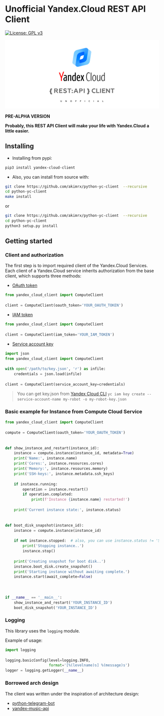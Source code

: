 # Unofficial Yandex.Cloud REST API Client

[![License: GPL v3](https://img.shields.io/badge/License-GPLv3-blue.svg)](https://www.gnu.org/licenses/gpl-3.0)

![](docs/logo.png)

**PRE-ALPHA VERSION**  

**Probably, this REST API Client will make your life with Yandex.Cloud a little easier.**  

## Installing

* Installing from pypi:
```bash
pip3 install yandex-cloud-client
```
  
* Also, you can install from source with:

```bash
git clone https://github.com/akimrx/python-yc-client  --recursive
cd python-yc-client 
make install
```
  
or
  
```bash
git clone https://github.com/akimrx/python-yc-client  --recursive
cd python-yc-client 
python3 setup.py install
```

## Getting started

### Client and authorization

The first step is to import required client of the Yandex.Cloud Services.  
Each client of a Yandex.Cloud service inherits authorization from the base client, which supports three methods:

* [OAuth token](https://oauth.yandex.com/authorize?response_type=token&client_id=1a6990aa636648e9b2ef855fa7bec2fb)

```python
from yandex_cloud_client import ComputeClient

client = ComputeClient(oauth_token='YOUR_OAUTH_TOKEN')
```

* [IAM token](https://cloud.yandex.com/docs/iam/operations/iam-token/create)

```python
from yandex_cloud_client import ComputeClient

client = ComputeClient(iam_token='YOUR_IAM_TOKEN')
```

* [Service account key](https://cloud.yandex.com/docs/iam/operations/authorized-key/create)

```python
import json
from yandex_cloud_client import ComputeClient

with open('/path/to/key.json', 'r') as infile:
    credentials = json.load(infile)

client = ComputeClient(service_account_key=credentials)
```

> You can get key.json from [Yandex Cloud CLI](https://cloud.yandex.com/docs/cli/quickstart)
> `yc iam key create --service-account-name my-robot -o my-robot-key.json`

### Basic example for Instance from Compute Cloud Service

```python
from yandex_cloud_client import ComputeClient

compute = ComputeClient(oauth_token='YOUR_OAUTH_TOKEN')


def show_instance_and_restart(instance_id):
    instance = compute.instance(instance_id, metadata=True)
    print('Name:', instance.name)
    print('Cores:', instance.resources.cores)
    print('Memory:', instance.resources.memory)
    print('SSH-keys:', instance.metadata.ssh_keys)

    if instance.running:
        operation = instance.restart()
        if operation.completed:
            print(f'Instance {instance.name} restarted!')

    print('Current instance state:', instance.status)


def boot_disk_snapshot(instance_id):
    instance = compute.instance(instance_id)

    if not instance.stopped:  # also, you can use instance.status != 'STOPPED'
        print('Stopping instance..')
        instance.stop()

    print('Creating snapshot for boot disk..')
    instance.boot_disk.create_snapshot()
    print('Starting instance without awaiting complete.')
    instance.start(await_complete=False)



if __name__ == '__main__':
    show_instance_and_restart('YOUR_INSTANCE_ID')
    boot_disk_snapshot('YOUR_INSTANCE_ID')
```

### Logging

This library uses the `logging` module.

Example of usage:

```python
import logging

logging.basicConfig(level=logging.INFO,
                    format='[%(levelname)s] %(message)s')
logger = logging.getLogger(__name__)
```

### Borrowed arch design

The client was written under the inspiration of architecture design:  
* [python-telegram-bot](https://github.com/python-telegram-bot/python-telegram-bot)  
* [yandex-music-api](https://github.com/MarshalX/yandex-music-api)  